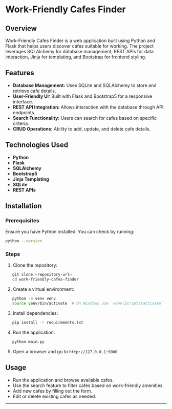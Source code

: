 # Work-Friendly Cafes Finder

## Overview
Work-Friendly Cafes Finder is a web application built using Python and Flask that helps users discover cafes suitable for working. The project leverages SQLAlchemy for database management, REST APIs for data interaction, Jinja for templating, and Bootstrap for frontend styling.

## Features
- **Database Management:** Uses SQLite and SQLAlchemy to store and retrieve cafe details.
- **User-Friendly UI:** Built with Flask and Bootstrap5 for a responsive interface.
- **REST API Integration:** Allows interaction with the database through API endpoints.
- **Search Functionality:** Users can search for cafes based on specific criteria.
- **CRUD Operations:** Ability to add, update, and delete cafe details.

## Technologies Used
- **Python**
- **Flask**
- **SQLAlchemy**
- **Bootstrap5**
- **Jinja Templating**
- **SQLite**
- **REST APIs**

## Installation
### Prerequisites
Ensure you have Python installed. You can check by running:

```bash
python --version
```

### Steps
1. Clone the repository:

```bash
   git clone <repository-url>
   cd work-friendly-cafes-finder
```

2. Create a virtual environment:

```bash
   python -m venv venv
   source venv/bin/activate  # On Windows use `venv\Scripts\activate`
```

3. Install dependencies:

```bash
   pip install -r requirements.txt
```

4. Run the application:

```bash
   python main.py
```

5. Open a browser and go to `http://127.0.0.1:5000`

## Usage
- Run the application and browse available cafes.
- Use the search feature to filter cafes based on work-friendly amenities.
- Add new cafes by filling out the form.
- Edit or delete existing cafes as needed.

---